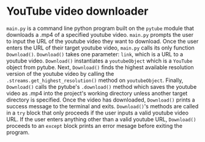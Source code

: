 # YouTube video downloader

`main.py` is a command line python program built on the `pytube` module that downloads a .mp4 of a specified youtube video. `main.py` prompts the user to input the URL of the youtube video they want to download. Once the user enters the URL of their target youtube video, `main.py` calls its only function `Download()`. `Download()` takes one parameter: `link`, which is a URL to a youtube video. `Download()` instantiates a `youtubeObject` which is a `YouTube` object from pytube. Next, `Download()` finds the highest available resolution version of the youtube video by calling the `.streams.get_highest_resolution()` method on `youtubeObject`. Finally, `Download()` calls the pytube's `.download()` method which saves the youtube video as .mp4 into the project's working directory unless another target directory is specified. Once the video has downloaded, `Download()` prints a success message to the terminal and exits. `Download()`'s methods are called in a `try` block that only proceeds if the user inputs a valid youtube video URL. If the user enters anything other than a valid youtube URL, `Download()` proceeds to an `except` block prints an error mesage before exiting the program.